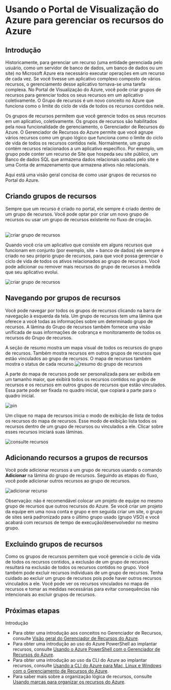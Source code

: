 <properties 
	pageTitle="Usar o Portal de Visualização do Azure para gerenciar os recursos do Azure" 
	description="Agrupe vários recursos como um grupo lógico que se torna o limite do ciclo de vida para recursos contidos nele." 
	services="azure-portal" 
	documentationCenter="" 
	authors="tfitzmac" 
	manager="wpickett" 
	editor=""/>

<tags 
	ms.service="azure-portal" 
	ms.workload="multiple" 
	ms.tgt_pltfrm="na" 
	ms.devlang="na" 
	ms.topic="article" 
	ms.date="06/22/2015" 
	ms.author="tomfitz"/>


# Usando o Portal de Visualização do Azure para gerenciar os recursos do Azure

## Introdução

Historicamente, para gerenciar um recurso (uma entidade gerenciada pelo usuário, como um servidor de banco de dados, um banco de dados ou um site) no Microsoft Azure era necessário executar operações em um recurso de cada vez. Se você tivesse um aplicativo complexo composto de vários recursos, o gerenciamento desse aplicativo tornava-se uma tarefa complexa. No Portal de Visualização do Azure, você pode criar grupos de recursos para gerenciar todos os seus recursos em um aplicativo coletivamente. O Grupo de recursos é um novo conceito no Azure que funciona como o limite do ciclo de vida de todos os recursos contidos nele.

Os grupos de recursos permitem que você gerencie todos os seus recursos em um aplicativo, coletivamente. Os grupos de recursos são habilitados pela nova funcionalidade de gerenciamento, o Gerenciador de Recursos do Azure. O Gerenciador de Recursos do Azure permite que você agrupe vários recursos como um grupo lógico que funciona como o limite do ciclo de vida de todos os recursos contidos nele. Normalmente, um grupo contém recursos relacionados a um aplicativo específico. Por exemplo, um grupo pode conter um recurso de Site que hospeda seu site público, um Banco de dados SQL que armazena dados relacionais usados pelo site e uma Conta de armazenamento que armazena ativos não relacionais.

Aqui está uma visão geral concisa de como usar grupos de recursos no Portal do Azure.

## Criando grupos de recursos

Sempre que um recurso é criado no portal, ele sempre é criado dentro de um grupo de recursos. Você pode optar por criar um novo grupo de recursos ou usar um grupo de recursos existente no fluxo de criação.<br><br />

![criar grupo de recursos](./media/resource-group-portal/1_createWebsite.png)

Quando você cria um aplicativo que consiste em alguns recursos que funcionam em conjunto (por exemplo, site + banco de dados) ele sempre é criado no seu próprio grupo de recursos, para que você possa gerenciar o ciclo de vida de todos os ativos relacionados ao grupo de recursos. Você pode adicionar ou remover mais recursos do grupo de recursos à medida que seu aplicativo evolui.

![criar grupo de recursos](./media/resource-group-portal/2_createWSandDB.png)

## Navegando por grupos de recursos

Você pode navegar por todos os grupos de recursos clicando na barra de navegação à esquerda da tela. Um grupo de recursos tem uma lâmina que oferece a você todas as informações sobre um determinado grupo de recursos. A lâmina do Grupo de recursos também fornece uma visão unificada de suas informações de cobrança e monitoramento de todos os recursos do Grupo de recursos.

A seção de resumo mostra um mapa visual de todos os recursos do grupo de recursos. Também mostra recursos em outros grupos de recursos que estão vinculados ao grupo de recursos. O mapa de recursos também mostra o status de cada recurso.![resumo do grupo de recursos](./media/resource-group-portal/3_1BrowseRGs.png)

A parte do mapa de recursos pode ser personalizada para ser exibida em um tamanho maior, que exibirá todos os recursos contidos no grupo de recursos e os recursos em outros grupos de recursos que estão vinculados. Essa parte pode ser fixada no quadro inicial, que copiará a parte para o quadro inicial.

![pin](./media/resource-group-portal/3_2BrowseRGs.png)

Um clique no mapa de recursos inicia o modo de exibição de lista de todos os recursos do mapa de recursos. Esse modo de exibição lista todos os recursos dentro de um grupo de recursos ou vinculados a ele. Clicar sobre esses recursos iniciará suas lâminas.

![consulte recursos](./media/resource-group-portal/3_3BrowseRGs.png)

## Adicionando recursos a grupos de recursos

Você pode adicionar recursos a um grupo de recursos usando o comando **Adicionar** na lâmina do grupo de recursos. Seguindo as etapas do fluxo, você pode adicionar outros recursos ao grupo de recursos.

![adicionar recurso](./media/resource-group-portal/4_AddResource.png)

Observação: não é recomendável colocar um projeto de equipe no mesmo grupo de recursos que outros recursos do Azure. Se você criar um projeto da equipe em uma nova conta e grupo e em seguida criar um site, o grupo de sites será padronizado para o último grupo usado (grupo VSO) e você acabará com recursos de tempo de execução/desenvolvedor no mesmo grupo.

## Excluindo grupos de recursos

Como os grupos de recursos permitem que você gerencie o ciclo de vida de todos os recursos contidos, a exclusão de um grupo de recursos resultará na exclusão de todos os recursos contidos no grupo. Você também pode excluir recursos individuais de um grupo de recursos. Tenha cuidado ao excluir um grupo de recursos pois pode haver outros recursos vinculados a ele. Você pode ver os recursos vinculados no mapa de recursos e tomar as medidas necessárias para evitar consequências não intencionais ao excluir grupos de recursos.

## Próximas etapas
Introdução

- Para obter uma introdução aos conceitos no Gerenciador de Recursos, consulte [Visão geral do Gerenciador de Recursos do Azure](../resource-group-overview.md).  
- Para obter uma introdução ao uso do Azure PowerShell ao implantar recursos, consulte [Usando o Azure PowerShell com o Gerenciador de Recursos do Azure](../powershell-azure-resource-manager.md).
- Para obter uma introdução ao uso da CLI do Azure ao implantar recursos, consulte [Usando a CLI do Azure para Mac, Linux e Windows com o Gerenciamento de Recursos do Azure](../xplat-cli-azure-resource-manager.md). 
- Para saber mais sobre a organização lógica de recursos, consulte [Usando marcas para organizar os recursos do Azure](../resource-group-using-tags.md).
  


 

<!---HONumber=August15_HO7-->